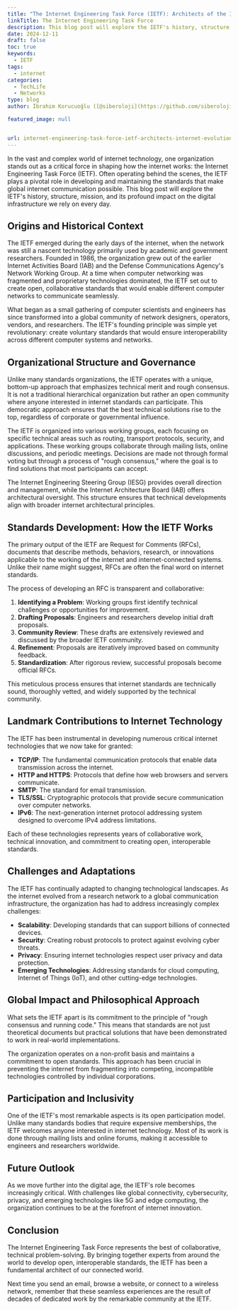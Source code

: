 ```yaml
---
title: "The Internet Engineering Task Force (IETF): Architects of the Internet's Evolution"
linkTitle: The Internet Engineering Task Force
description: This blog post will explore the IETF's history, structure, mission, and its profound impact on the digital infrastructure we rely on every day.
date: 2024-12-11
draft: false
toc: true
keywords:
  - IETF
tags:
  - internet
categories:
  - TechLife
  - Networks
type: blog
author: İbrahim Korucuoğlu ([@siberoloji](https://github.com/siberoloji))

featured_image: null


url: internet-engineering-task-force-ietf-architects-internet-evolution
---
```

In the vast and complex world of internet technology, one organization stands out as a critical force in shaping how the internet works: the Internet Engineering Task Force (IETF). Often operating behind the scenes, the IETF plays a pivotal role in developing and maintaining the standards that make global internet communication possible. This blog post will explore the IETF's history, structure, mission, and its profound impact on the digital infrastructure we rely on every day.

## Origins and Historical Context

The IETF emerged during the early days of the internet, when the network was still a nascent technology primarily used by academic and government researchers. Founded in 1986, the organization grew out of the earlier Internet Activities Board (IAB) and the Defense Communications Agency's Network Working Group. At a time when computer networking was fragmented and proprietary technologies dominated, the IETF set out to create open, collaborative standards that would enable different computer networks to communicate seamlessly.

What began as a small gathering of computer scientists and engineers has since transformed into a global community of network designers, operators, vendors, and researchers. The IETF's founding principle was simple yet revolutionary: create voluntary standards that would ensure interoperability across different computer systems and networks.

## Organizational Structure and Governance

Unlike many standards organizations, the IETF operates with a unique, bottom-up approach that emphasizes technical merit and rough consensus. It is not a traditional hierarchical organization but rather an open community where anyone interested in internet standards can participate. This democratic approach ensures that the best technical solutions rise to the top, regardless of corporate or governmental influence.

The IETF is organized into various working groups, each focusing on specific technical areas such as routing, transport protocols, security, and applications. These working groups collaborate through mailing lists, online discussions, and periodic meetings. Decisions are made not through formal voting but through a process of "rough consensus," where the goal is to find solutions that most participants can accept.

The Internet Engineering Steering Group (IESG) provides overall direction and management, while the Internet Architecture Board (IAB) offers architectural oversight. This structure ensures that technical developments align with broader internet architectural principles.

## Standards Development: How the IETF Works

The primary output of the IETF are Request for Comments (RFCs), documents that describe methods, behaviors, research, or innovations applicable to the working of the internet and internet-connected systems. Unlike their name might suggest, RFCs are often the final word on internet standards.

The process of developing an RFC is transparent and collaborative:

1. **Identifying a Problem**: Working groups first identify technical challenges or opportunities for improvement.
2. **Drafting Proposals**: Engineers and researchers develop initial draft proposals.
3. **Community Review**: These drafts are extensively reviewed and discussed by the broader IETF community.
4. **Refinement**: Proposals are iteratively improved based on community feedback.
5. **Standardization**: After rigorous review, successful proposals become official RFCs.

This meticulous process ensures that internet standards are technically sound, thoroughly vetted, and widely supported by the technical community.

## Landmark Contributions to Internet Technology

The IETF has been instrumental in developing numerous critical internet technologies that we now take for granted:

- **TCP/IP**: The fundamental communication protocols that enable data transmission across the internet.
- **HTTP and HTTPS**: Protocols that define how web browsers and servers communicate.
- **SMTP**: The standard for email transmission.
- **TLS/SSL**: Cryptographic protocols that provide secure communication over computer networks.
- **IPv6**: The next-generation internet protocol addressing system designed to overcome IPv4 address limitations.

Each of these technologies represents years of collaborative work, technical innovation, and commitment to creating open, interoperable standards.

## Challenges and Adaptations

The IETF has continually adapted to changing technological landscapes. As the internet evolved from a research network to a global communication infrastructure, the organization has had to address increasingly complex challenges:

- **Scalability**: Developing standards that can support billions of connected devices.
- **Security**: Creating robust protocols to protect against evolving cyber threats.
- **Privacy**: Ensuring internet technologies respect user privacy and data protection.
- **Emerging Technologies**: Addressing standards for cloud computing, Internet of Things (IoT), and other cutting-edge technologies.

## Global Impact and Philosophical Approach

What sets the IETF apart is its commitment to the principle of "rough consensus and running code." This means that standards are not just theoretical documents but practical solutions that have been demonstrated to work in real-world implementations.

The organization operates on a non-profit basis and maintains a commitment to open standards. This approach has been crucial in preventing the internet from fragmenting into competing, incompatible technologies controlled by individual corporations.

## Participation and Inclusivity

One of the IETF's most remarkable aspects is its open participation model. Unlike many standards bodies that require expensive memberships, the IETF welcomes anyone interested in internet technology. Most of its work is done through mailing lists and online forums, making it accessible to engineers and researchers worldwide.

## Future Outlook

As we move further into the digital age, the IETF's role becomes increasingly critical. With challenges like global connectivity, cybersecurity, privacy, and emerging technologies like 5G and edge computing, the organization continues to be at the forefront of internet innovation.

## Conclusion

The Internet Engineering Task Force represents the best of collaborative, technical problem-solving. By bringing together experts from around the world to develop open, interoperable standards, the IETF has been a fundamental architect of our connected world.

Next time you send an email, browse a website, or connect to a wireless network, remember that these seamless experiences are the result of decades of dedicated work by the remarkable community at the IETF.